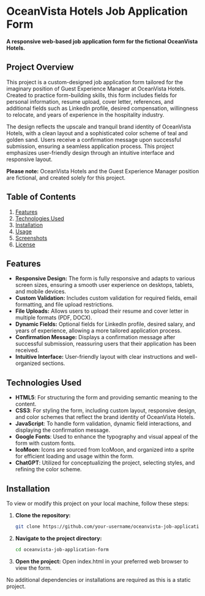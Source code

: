 # OceanVista Hotels Job Application Form

**A responsive web-based job application form for the fictional OceanVista Hotels.**

## Project Overview

This project is a custom-designed job application form tailored for the imaginary position of Guest Experience Manager at OceanVista Hotels. Created to practice form-building skills, this form includes fields for personal information, resume upload, cover letter, references, and additional fields such as LinkedIn profile, desired compensation, willingness to relocate, and years of experience in the hospitality industry.

The design reflects the upscale and tranquil brand identity of OceanVista Hotels, with a clean layout and a sophisticated color scheme of teal and golden sand. Users receive a confirmation message upon successful submission, ensuring a seamless application process. This project emphasizes user-friendly design through an intuitive interface and responsive layout.

**Please note:** OceanVista Hotels and the Guest Experience Manager position are fictional, and created solely for this project.

## Table of Contents

1. [Features](#features)
2. [Technologies Used](#technologies-used)
3. [Installation](#installation)
4. [Usage](#usage)
5. [Screenshots](#screenshots)
6. [License](#license)

## Features

- **Responsive Design:** The form is fully responsive and adapts to various screen sizes, ensuring a smooth user experience on desktops, tablets, and mobile devices.
- **Custom Validation:** Includes custom validation for required fields, email formatting, and file upload restrictions.
- **File Uploads:** Allows users to upload their resume and cover letter in multiple formats (PDF, DOCX).
- **Dynamic Fields:** Optional fields for LinkedIn profile, desired salary, and years of experience, allowing a more tailored application process.
- **Confirmation Message:** Displays a confirmation message after successful submission, reassuring users that their application has been received.
- **Intuitive Interface:** User-friendly layout with clear instructions and well-organized sections.

## Technologies Used

- **HTML5**: For structuring the form and providing semantic meaning to the content.
- **CSS3**: For styling the form, including custom layout, responsive design, and color schemes that reflect the brand identity of OceanVista Hotels.
- **JavaScript**: To handle form validation, dynamic field interactions, and displaying the confirmation message.
- **Google Fonts**: Used to enhance the typography and visual appeal of the form with custom fonts.
- **IcoMoon**: Icons are sourced from IcoMoon, and organized into a sprite for efficient loading and usage within the form.
- **ChatGPT**: Utilized for conceptualizing the project, selecting styles, and refining the color scheme.

## Installation

To view or modify this project on your local machine, follow these steps:

1. **Clone the repository:**

   ```bash
   git clone https://github.com/your-username/oceanvista-job-application-form.git

2. **Navigate to the project directory:**

   ```bash
   cd oceanvista-job-application-form

3. **Open the project:**
   Open index.html in your preferred web browser to view the form.

No additional dependencies or installations are required as this is a static project.
